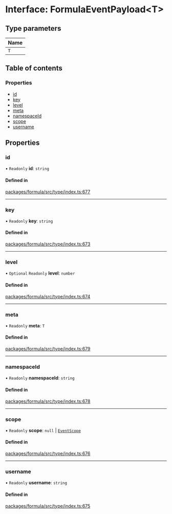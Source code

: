 # Interface: FormulaEventPayload<T\>

## Type parameters

| Name |
| :--- |
| `T`  |

## Table of contents

### Properties

- [id](FormulaEventPayload.md#id)
- [key](FormulaEventPayload.md#key)
- [level](FormulaEventPayload.md#level)
- [meta](FormulaEventPayload.md#meta)
- [namespaceId](FormulaEventPayload.md#namespaceid)
- [scope](FormulaEventPayload.md#scope)
- [username](FormulaEventPayload.md#username)

## Properties

### <a id="id" name="id"></a> id

• `Readonly` **id**: `string`

#### Defined in

[packages/formula/src/type/index.ts:677](https://github.com/mashcard/mashcard/blob/main/packages/formula/src/type/index.ts#L677)

---

### <a id="key" name="key"></a> key

• `Readonly` **key**: `string`

#### Defined in

[packages/formula/src/type/index.ts:673](https://github.com/mashcard/mashcard/blob/main/packages/formula/src/type/index.ts#L673)

---

### <a id="level" name="level"></a> level

• `Optional` `Readonly` **level**: `number`

#### Defined in

[packages/formula/src/type/index.ts:674](https://github.com/mashcard/mashcard/blob/main/packages/formula/src/type/index.ts#L674)

---

### <a id="meta" name="meta"></a> meta

• `Readonly` **meta**: `T`

#### Defined in

[packages/formula/src/type/index.ts:679](https://github.com/mashcard/mashcard/blob/main/packages/formula/src/type/index.ts#L679)

---

### <a id="namespaceid" name="namespaceid"></a> namespaceId

• `Readonly` **namespaceId**: `string`

#### Defined in

[packages/formula/src/type/index.ts:678](https://github.com/mashcard/mashcard/blob/main/packages/formula/src/type/index.ts#L678)

---

### <a id="scope" name="scope"></a> scope

• `Readonly` **scope**: `null` \| [`EventScope`](EventScope.md)

#### Defined in

[packages/formula/src/type/index.ts:676](https://github.com/mashcard/mashcard/blob/main/packages/formula/src/type/index.ts#L676)

---

### <a id="username" name="username"></a> username

• `Readonly` **username**: `string`

#### Defined in

[packages/formula/src/type/index.ts:675](https://github.com/mashcard/mashcard/blob/main/packages/formula/src/type/index.ts#L675)

